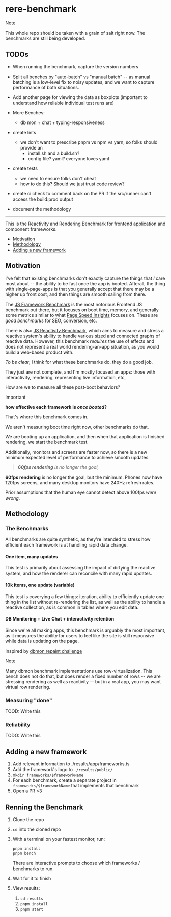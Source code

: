 # rere-benchmark

> [!NOTE]  
> This whole repo should be taken with a grain of salt right now. The benchmarks are still being developed. 


## TODOs

- When running the benchmark, capture the version numbers
- Split all benches by "auto-batch" vs "manual batch" -- as manual batching is a low-level fix to noisy updates, and we want to capture performance of both situations.
- Add another page for viewing the data as boxplots (important to understand how reliable individual test runs are)

- More Benches:
  - db mon + chat + typing-responsiveness

- create lints 
  - we don't want to prescribe pnpm vs npm vs yarn, so folks should provide an
    - install.sh and a build.sh?
    - config file? yaml? everyone loves yaml

- create tests
  - we need to ensure folks don't cheat
  - how to do this? Should we just trust code review?

- create ci check to comment back on the PR if the src/runner can't access the build:prod output
- document the methodology

-----------------------------------------


This is the Reactivity and Rendering Benchmark for frontend application and component frameworks.

- [Motivation](#motivation) 
- [Methodology](#methodology)
- [Adding a new framework](#adding-a-new-framework)


## Motivation

I've felt that existing benchmarks don't exactly capture the things that _I_ care most about -- the ability to be fast once the app is booted. Afterall, the thing with single-page-apps is that you generally accept that there may be a higher up front cost, and then things are smooth sailing from there. 

The [JS Framework Benchmark](https://github.com/krausest/js-framework-benchmark) is the most notorious Frontend JS benchmark out there, but it focuses on boot time, memory, and generally some metrics similar to what [Page Speed Insights](https://pagespeed.web.dev/) focuses on. These are _good benchmarks_ for SEO, conversion, etc. 

There is also [JS Reactivity Benchmark](https://github.com/milomg/js-reactivity-benchmark), which aims to measure and stress a reactive system's ability to handle various sized and connected graphs of reactive data. However, this benchmark _requires_ the use of effects and does not represent a real world rendering-an-app situation, as you would build a web-based product with. 

_To be clear_, I think for what these benchmarks do, they do a good job. 

They just are not complete, and I'm mostly focused an apps: those with interactivity, rendering, representing live information, etc, 

How are we to measure all these post-boot behaviors?


> [!IMPORTANT]  
> **how effective each framework is _once booted_?**

That's where this benchmark comes in. 

We aren't measuring boot time right now, other benchmarks do that.

We are booting up an application, and then when that application is finished rendering, we start the benchmark test.


Additionally, 
monitors and screens are faster now, so there is a new minimum expected level of performance to achieve smooth updates.

> _**60fps rendering** is no longer the goal,_

**60fps rendering** is no longer the goal, but the minimum. Phones now have 120fps screens, and many desktop monitors have 240Hz refresh rates.

Prior assumptions that the human eye cannot detect above 100fps _were wrong_.


## Methodology

### The Benchmarks 

All benchmarks are quite synthetic, as they're intended to stress how efficient each framework is at handling rapid data change.

#### One item, many updates

This test is primarily about assessing the impact of dirtying the reactive system, and how the renderer can reconcile with many rapid updates.

#### 10k items, one update (variable) 

This test is coverying a few things: iteration, ability to efficiently update one thing in the list without re-rendering the list, as well as the ability to handle a reactive collection, as is common in tables where you edit data.

#### DB Monitoring + Live Chat + interactivity retention

Since we're all making apps, this benchmark is arguably the most important, as it measures the ability for users to feel like the site is still responsive while data is updating on the page.

Inspired by [dbmon repaint challenge](https://mathieuancelin.github.io/js-repaint-perfs/)

> [!NOTE]  
> Many dbmon benchmark implementations use row-virtualization. This bench does not do that, but does render a fixed number of rows -- we are stressing rendering as well as reactivity -- but in a real app, you may want virtual row rendering.

### Measuring "done" 

TOOD: Write this

### Reliability

TODO: Write this


## Adding a new framework

1. Add relevant information to ./results/app/frameworks.ts
2. Add the framework's logo to `./results/public/`
2. `mkdir frameworks/$frameworkName`
3. For each benchmark, create a separate project in `frameworks/$frameworkName` that implements that benchmark
4. Open a PR <3 

## Renning the Benchmark

1. Clone the repo
2. `cd` into the cloned repo
3. With a terminal on your fastest monitor, run:

    ```bash
    pnpm install
    pnpm bench
    ```

    There are interactive prompts to choose which frameworks / benchmarks to run.

4. Wait for it to finish    
5. View results:
    1. `cd results`
    2. `pnpm install`
    3. `pnpm start`

